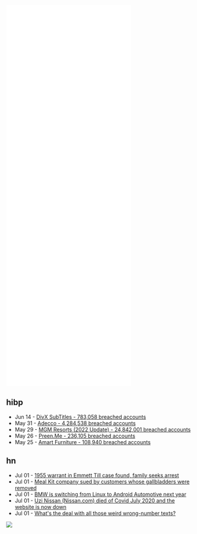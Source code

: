 ![Metrics](https://raw.githubusercontent.com/phixion/phixion/master/metrics.svg)

## hibp

<!--
for https://github.com/phixion/phixion/blob/main/.github/workflows/feeds.yml
-->
<!--START_SECTION:haveibeenpwnd-->
- Jun 14 - [DivX SubTitles - 783,058 breached accounts](https://haveibeenpwned.com/PwnedWebsites#DivXSubTitles)
- May 31 - [Adecco - 4,284,538 breached accounts](https://haveibeenpwned.com/PwnedWebsites#Adecco)
- May 29 - [MGM Resorts (2022 Update) - 24,842,001 breached accounts](https://haveibeenpwned.com/PwnedWebsites#MGM2022Update)
- May 26 - [Preen.Me - 236,105 breached accounts](https://haveibeenpwned.com/PwnedWebsites#PreenMe)
- May 25 - [Amart Furniture - 108,940 breached accounts](https://haveibeenpwned.com/PwnedWebsites#AmartFurniture)
<!--END_SECTION:haveibeenpwnd-->

## hn

<!--
for https://github.com/phixion/phixion/blob/main/.github/workflows/feeds.yml
-->
<!--START_SECTION:hn-->
- Jul 01 - [1955 warrant in Emmett Till case found, family seeks arrest](https://apnews.com/article/arrests-mississippi-kidnapping-emmett-till-49708de557faf747ec3e9fa8c021e9cd)
- Jul 01 - [Meal Kit company sued by customers whose gallbladders were removed](https://www.cnn.com/2022/07/01/tech/daily-harvest-recall-lawsuits/index.html)
- Jul 01 - [BMW is switching from Linux to Android Automotive next year](https://www.androidpolice.com/bmw-android-automotive/)
- Jul 01 - [Uzi Nissan (Nissan.com) died of Covid July 2020 and the website is now down](http://www.nissan.com/)
- Jul 01 - [What's the deal with all those weird wrong-number texts?](https://maxread.substack.com/p/whats-the-deal-with-all-those-weird)
<!--END_SECTION:hn-->

<!--
for https://yhype.me
-->
![](https://hit.yhype.me/github/profile?user_id=13013670)
